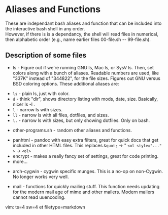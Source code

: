 # Aliases and Functions

These are independant bash aliases and function that can
be included into the interactive bash shell in any order.  
However, if there is is a dependancy, the shell will 
read files in numerical, then alphabetic order (e.g., name
earlier files 00-file.sh -- 99-file.sh).

## Description of some files

* ls - Figure out if we're running GNU ls, Mac ls, or SysV ls.  Then,
       set colors along with a bunch of aliases.  Readable numbers
       are used, like "337K" instead of "344822", for the file
       sizes.  Figures out GNU versus BSD coloring options.  These
       additional aliases are:
 + `ls` - plain ls, just with color.
 + `d`  - think "dir", shows directory listing with mods,
          date, size.  Basically, nicer ls -l  .
 + `l`  - narrow ls with sizes.
 + `ll` - narrow ls with all files, dotfiles, and sizes.
 + `l.` - narrow ls with sizes, but only showing dotfiles.  Only on bash.

* other-programs.sh - random other aliases and functions.

 + panhtml - pandoc with easy extra filters, great for quick docs
             that get included in other HTML files.  This replaces
             `&quot;` &rarr; "   `<ol style="..." >` &rarr; `<ol>` 
 + encrypt - makes a really fancy set of settings, great for code printing.
 + more...

* arch-cygwin - cygwin specific munges.  This is a no-op on non-Cygwin.  No
  longer works very well.

* mail - functions for quickly mailing stuff.  This function needs updating for 
	the modern mail age of mime and other mailers.  Modern mailers cannot read 
	uuencoding.


vim: ts=4 sw=4 et filetype=markdown
